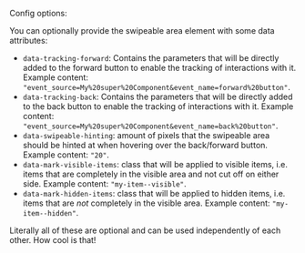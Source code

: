 Config options:

You can optionally provide the swipeable area element with some data attributes:

* `data-tracking-forward`: Contains the parameters that will be directly added to the forward button to enable the tracking of interactions with it. Example content: `"event_source=My%20super%20Component&event_name=forward%20button"`.
* `data-tracking-back`: Contains the parameters that will be directly added to the back button to enable the tracking of interactions with it. Example content: `"event_source=My%20super%20Component&event_name=back%20button"`.
* `data-swipeable-hinting`: amount of pixels that the swipeable area should be hinted at when hovering over the back/forward button. Example content: `"20"`.
* `data-mark-visible-items`: class that will be applied to visible items, i.e. items that are completely in the visible area and not cut off on either side. Example content: `"my-item--visible"`.
* `data-mark-hidden-items`: class that will be applied to hidden items, i.e. items that are _not_ completely in the visible area. Example content: `"my-item--hidden"`.

Literally all of these are optional and can be used independently of each other. How cool is that!
